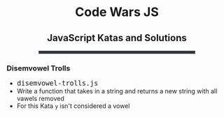 <div style="text-align:center">
<h1>Code Wars JS</h1>
<h2>JavaScript Katas and Solutions</h2>
</div>
<hr style="border: 3px solid #393e46; width:70%; margin:0 auto;">

### Disemvowel Trolls 
- <span style="font: 1.3rem Inconsolata, monospace; font-size:1.10em;">disemvowel-trolls.js</span>
- Write a function that takes in a string and returns a new string with all vawels removed
- For this Kata ```y``` isn't considered a vowel